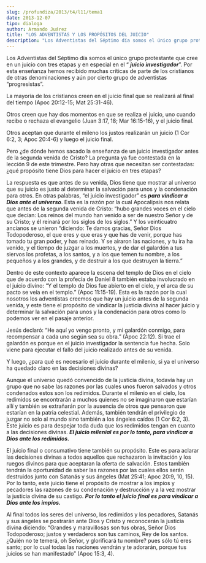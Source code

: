 ```yaml
---
slug: /profundiza/2013/t4/l11/tema1
date: 2013-12-07
tipo: dialoga
author: Armando Juárez
title: "LOS ADVENTISTAS Y LOS PROPÓSITOS DEL JUICIO"
description: "Los Adventistas del Séptimo día somos el único grupo protestante que cree en un  juicio con tres etapas y en especial en el “juicio investigador”. Por esta  enseñanza hemos recibido muchas críticas de parte de los cristianos de otras  denominaciones y aún por cierto grupo de a..."
---
```


Los Adventistas del Séptimo día somos el único grupo protestante que cree en un juicio con tres etapas y en especial en el “ **_juicio investigador_**”. Por esta enseñanza hemos recibido muchas críticas de parte de los cristianos de otras denominaciones y aún por cierto grupo de adventistas “progresistas”.

La mayoría de los cristianos creen en el juicio final que se realizará al final del tiempo (Apoc 20:12-15; Mat 25:31-46).

Otros creen que hay dos momentos en que se realiza el juicio, uno cuando recibe o rechaza el evangelio (Juan 3:17, 18; Mar 16:15-16), y el juicio final.

Otros aceptan que durante el mileno los justos realizarán un juicio (1 Cor 6:2, 3; Apoc 20:4-6) y luego el juicio final.

Pero ¿de dónde hemos sacado la enseñanza de un juicio investigador antes de la segunda venida de Cristo? La pregunta ya fue contestada en la lección 9 de este trimestre. Pero hay otras que necesitan ser contestadas: ¿qué propósito tiene Dios para hacer el juicio en tres etapas?

La respuesta es que antes de su venida, Dios tiene que mostrar al universo que su juicio es justo al determinar la salvación para unos y la condenación para otros. En otras palabras, “el juicio investigador” es **_para vindicar a Dios ante el universo_**. Esta es la razón por la cual Apocalipsis nos relata que antes de la segunda venida de Cristo: “hubo grandes voces en el cielo que decían: Los reinos del mundo han venido a ser de nuestro Señor y de su Cristo; y él reinará por los siglos de los siglos.” Y los veinticuatro ancianos se unieron “diciendo: Te damos gracias, Señor Dios Todopoderoso, el que eres y que eras y que has de venir, porque has tomado tu gran poder, y has reinado. Y se airaron las naciones, y tu ira ha venido, y el tiempo de juzgar a los muertos, y de dar el galardón a tus siervos los profetas, a los santos, y a los que temen tu nombre, a los pequeños y a los grandes, y de destruir a los que destruyen la tierra.”

Dentro de este contexto aparece la escena del templo de Dios en el cielo que de acuerdo con la profecía de Daniel 8 también estaba involucrado en el juicio divino: “Y el templo de Dios fue abierto en el cielo, y el arca de su pacto se veía en el templo.” (Apoc 11:15-19). Esta es la razón por la cual nosotros los adventistas creemos que hay un juicio antes de la segunda venida, y este tiene el propósito de vindicar la justicia divina al hacer juicio y determinar la salvación para unos y la condenación para otros como lo podemos ver en el pasaje anterior.

Jesús declaró: “He aquí yo vengo pronto, y mi galardón conmigo, para recompensar a cada uno según sea su obra.” (Apoc 22:12). Si trae el galardón es porque en el juicio investigador la sentencia fue hecha. Solo viene para ejecutar el fallo del juicio realizado antes de su venida.

Y luego, ¿para qué es necesario el juicio durante el milenio, si ya el universo ha quedado claro en las decisiones divinas?

Aunque el universo quedó convencido de la justicia divina, todavía hay un grupo que no sabe las razones por las cuales unos fueron salvados y otros condenados estos son los redimidos. Durante el milenio en el cielo, los redimidos se encontrarán a muchos quienes no se imaginaron que estarían allí y también se extrañarán por la ausencia de otros que pensaron que estarían en la patria celestial. Además, también tendrán el privilegio de juzgar no solo al mundo sino también a los ángeles caídos (1 Cor 6:2, 3). Este juicio es para despejar toda duda que los redimidos tengan en cuanto a las decisiones divinas. **_El juicio milenial es por lo tanto, para vindicar a Dios ante los redimidos._**

El juicio final o consumativo tiene también su propósito. Este es para aclarar las decisiones divinas a todos aquellos que rechazaron la invitación y los ruegos divinos para que aceptaran la oferta de salvación. Estos también tendrán la oportunidad de saber las razones por las cuales ellos serán destruidos junto con Satanás y sus ángeles (Mat 25:41; Apoc 20:9, 10, 15). Por lo tanto, este juicio tiene el propósito de mostrar a los impíos y pecadores las razones de su condenación y destrucción y a la vez mostrar la justicia divina de su castigo. **_Por lo tanto el juicio final es para vindicar a Dios ante los impíos._**

Al final todos los seres del universo, los redimidos y los pecadores, Satanás y sus ángeles se postrarán ante Dios y Cristo y reconocerán la justicia divina diciendo: “Grandes y maravillosas son tus obras, Señor Dios Todopoderoso; justos y verdaderos son tus caminos, Rey de los santos. ¿Quién no te temerá, oh Señor, y glorificará tu nombre? pues sólo tú eres santo; por lo cual todas las naciones vendrán y te adorarán, porque tus juicios se han manifestado” (Apoc 15:3, 4).
